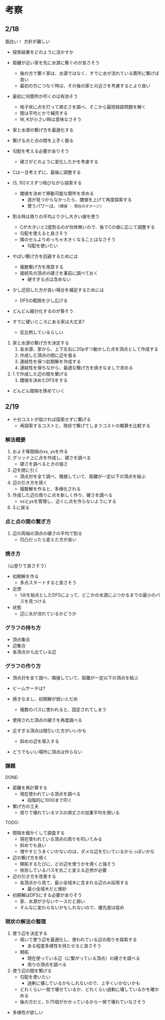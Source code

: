 # 考察

## 2/18

面白い！
方針が難しい

- 探索結果をどのように活かすか
- 距離が近い家を先に水源に繋ぐのが良さそう
    - 後の方で繋ぐ家は、水源ではなく、すでに水が流れている箇所に繋げば良い
    - 最初の方につなぐ時は、その後の家との近さを考慮するとより良い

- 最初に何箇所か叩くのは有効そう
    - 格子状に点を打って頑丈さを調べ、そこから最短経路問題を解く
    - 間は平均とかで補完する
    - W, Kが小さい時は意味なさそう

- 家と水源の繋げ方を最適化する
- 繋げる点と点の間を上手く掘る

- 勾配を考える必要がありそう
    - 硬さがどのように変化したかを考慮する

- Cは一旦考えずに、最後に調整する

- [5, 10]マスずつ飛びながら探索する
    - 閾値を決めて移動可能な箇所を求める
        - 道が見つからなかったら、閾値を上げて再度探索する
        - 使うパワーは、`(閾値 - 現在のダメージ)`
- 割る時は周りの平均より少し大きい値を使う
    - Cが大きいと2度割るのが勿体無いので、後でCの値に応じて調整する
    - 勾配を使えると良さそう
    - 隣のセルよりめっちゃ大きくなることはなさそう
        - 勾配を使いたい
- やばい繋げ方を回避するためには
    - 複数繋げ方を用意する
    - 接続先の頂点の硬さを事前に調べておく
        - 硬すぎる点は含めない
- 少し迂回した方が良い場合を補足するためには
    - DFSの範囲を少し広げる

- どんどん細分化するのが賢そう
- すでに硬いところにある家は大丈夫?
    - 反比例しているらしい

1. 家と水源の繋げ方を決定する
    1. 各水源、家から、上下左右に20pずつ動かした点を頂点として作成する
    2. 作成した頂点の間に辺を張る
    3. 連結性を保つ初期解を作成する
    4. 連結性を保ちながら、最適な繋げ方を焼きなましで求める
2. 1.で作成した辺の間を繋げる
    1. 閾値を決めたDFSをする

- どんどん間隔を狭めていく

## 2/19

- 十分コストが低ければ探索せずに繋げる
    - 再探索するコストと、現状で繋げてしまうコストの概算を比較する

### 解法概要

1. およそ等間隔のxs, ysを作る
2. グリッド上に点を作成し、硬さを調べる
    - 硬さを調べるときの強さ
3. 辺を間に引く
    - 頂点対を全て調べ、隣接していて、距離が一定以下の頂点を結ぶ
4. 辺の引き方を焼く
    - 複数解を作ると、多様化される
5. 作成した辺の周りに点を新しく作り、硬さを調べる
    - xsとysを管理し、近くに点を作らないようにする
6. 3.に戻る

### 点と点の間の繋ぎ方

1. 辺の両端の頂点の硬さの平均で割る
    - 凹凸だったら変えた方が良い

### 焼き方

（山登りで良さそう）

- 初期解を作る
    - 多点スタートすると良さそう
- 近傍
    - 1点を始点としたDFSによって、どこかの水源にぶつかるまでの最小のパスを見つける
- 状態
    - 辺に水が流れているかどうか

### グラフの持ち方

- 頂点集合
- 辺集合
- 各頂点から出ている辺

### グラフの作り方

- 頂点対を全て調べ、隣接していて、距離が一定以下の頂点を結ぶ

- ビームサーチは?

- 焼きなまし、初期解が弱いとだめ
    - 複数のパスに使われると、固定されてしまう

- 使用された頂点の硬さを再度調べる
- 近すぎる頂点は間引いた方がいいかも
    - 斜めの辺を導入する
- どうでもいい場所に頂点は作らない

### 課題

DONE:
- 距離を再計算する
    - 現在使われている頂点を調べる
        - 段階的に1000まで叩く
- 繋げ方の工夫
    - 周りで壊れているマスの頑丈さの加重平均を用いる

TODO:
- 間隔を細かくして調査する
    - 現在使われている頂点の周りを叩いてみる
    - 斜めでも良い
    - 増やすとうまくいかないのは、ダメな辺を引いているからっぽいかな
- 辺の繋げ方を焼く
    - 開拓するたびに、どの辺を使うかを焼くと強そう
    - 依存しているパスを丸ごと変える近傍が必要
- 辺の引き方を改善する
    - 各頂点から見て、最小全域木に含まれる辺のみ採用する
        - 最小全域木だと微妙
- 初期解はDFSにする必要がありそう
    - 家、水源が少ないケースだと弱い
    - そんなに変わらないかもしれないので、優先度は低め

### 現状の解法の整理

1. 使う辺を決定する
    - 焼いて使う辺を最適化し、使われている辺の周りを探索する
        - ある程度多様性を持たせると良さそう
    - 開拓
        - 現在使っている辺（に繋がっている頂点）の硬さを調べる
        - 周りの頂点を調べる
2. 使う辺の間を繋げる
    - 勾配を使いたい
        - 過剰に壊しているかもしれないので、上手くいかないかも
    - どれくらい一発で壊せているか、どれくらい過剰に壊しているかを確かめる
    - 後の方だと、0.75倍がかかっているから一発で壊れていなさそう

- 多様性が欲しい